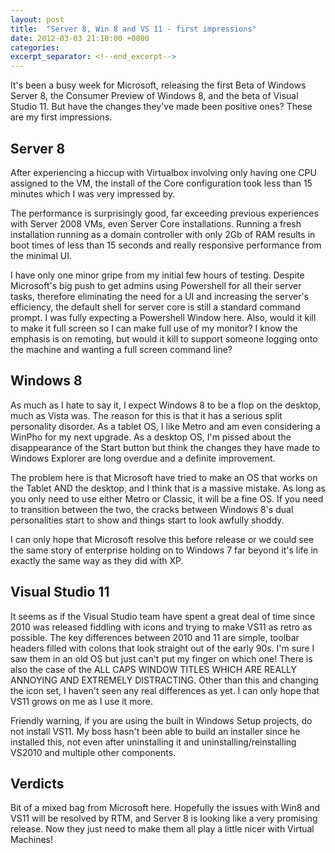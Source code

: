 ```yaml
---
layout: post
title:  "Server 8, Win 8 and VS 11 - first impressions"
date: 2012-03-03 21:10:00 +0000
categories: 
excerpt_separator: <!--end_excerpt-->
---
```


It's been a busy week for Microsoft, releasing the first Beta of Windows Server 8, the Consumer Preview of Windows 8, and the beta of Visual Studio 11. But have the changes they've made been positive ones? These are my first impressions.
<!--end_excerpt-->
## Server 8

After experiencing a hiccup with Virtualbox involving only having one CPU assigned to the VM, the install of the Core configuration took less than 15 minutes which I was very impressed by.

The performance is surprisingly good, far exceeding previous experiences with Server 2008 VMs, even Server Core installations. Running a fresh installation running as a domain controller with only 2Gb of RAM results in boot times of less than 15 seconds and really responsive performance from the minimal UI.

I have only one minor gripe from my initial few hours of testing. Despite Microsoft's big push to get admins using Powershell for all their server tasks, therefore eliminating the need for a UI and increasing the server's efficiency, the default shell for server core is still a standard command prompt. I was fully expecting a Powershell Window here. Also, would it kill to make it full screen so I can make full use of my monitor? I know the emphasis is on remoting, but would it kill to support someone logging onto the machine and wanting a full screen command line?

## Windows 8

As much as I hate to say it, I expect Windows 8 to be a flop on the desktop, much as Vista was. The reason for this is that it has a serious split personality disorder. As a tablet OS, I like Metro and am even considering a WinPho for my next upgrade. As a desktop OS, I'm pissed about the disappearance of the Start button but think the changes they have made to Windows Explorer are long overdue and a definite improvement.

The problem here is that Microsoft have tried to make an OS that works on the Tablet AND the desktop, and I think that is a massive mistake. As long as you only need to use either Metro or Classic, it will be a fine OS. If you need to transition between the two, the cracks between Windows 8's dual personalities start to show and things start to look awfully shoddy.

I can only hope that Microsoft resolve this before release or we could see the same story of enterprise holding on to Windows 7 far beyond it's life in exactly the same way as they did with XP.

## Visual Studio 11

It seems as if the Visual Studio team have spent a great deal of time since 2010 was released fiddling with icons and trying to make VS11 as retro as possible. The key differences between 2010 and 11 are simple, toolbar headers filled with colons that look straight out of the early 90s. I'm sure I saw them in an old OS but just can't put my finger on which one! There is also the case of the ALL CAPS WINDOW TITLES WHICH ARE REALLY ANNOYING AND EXTREMELY DISTRACTING. Other than this and changing the icon set, I haven't seen any real differences as yet. I can only hope that VS11 grows on me as I use it more.

Friendly warning, if you are using the built in Windows Setup projects, do not install VS11. My boss hasn't been able to build an installer since he installed this, not even after uninstalling it and uninstalling/reinstalling VS2010 and multiple other components.

## Verdicts

Bit of a mixed bag from Microsoft here. Hopefully the issues with Win8 and VS11 will be resolved by RTM, and Server 8 is looking like a very promising release. Now they just need to make them all play a little nicer with Virtual Machines!